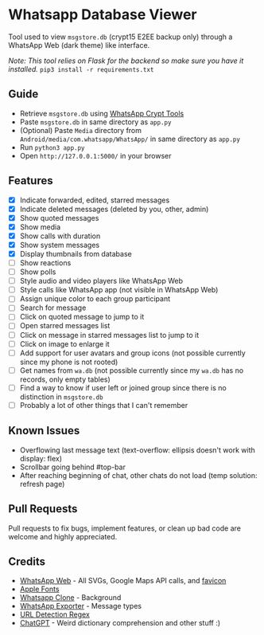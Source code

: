 # Whatsapp Database Viewer

Tool used to view `msgstore.db` (crypt15 E2EE backup only) through a WhatsApp Web (dark theme) like interface.

*Note: This tool relies on Flask for the backend so make sure you have it installed.*
`pip3 install -r requirements.txt`

## Guide
* Retrieve `msgstore.db` using [WhatsApp Crypt Tools](https://github.com/ElDavoo/wa-crypt-tools)
* Paste `msgstore.db` in same directory as `app.py`
* (Optional) Paste `Media` directory from `Android/media/com.whatsapp/WhatsApp/` in same directory as `app.py`
* Run `python3 app.py`
* Open `http://127.0.0.1:5000/` in your browser

## Features
- [x] Indicate forwarded, edited, starred messages
- [x] Indicate deleted messages (deleted by you, other, admin)
- [x] Show quoted messages
- [x] Show media
- [x] Show calls with duration
- [x] Show system messages
- [x] Display thumbnails from database
- [ ] Show reactions
- [ ] Show polls
- [ ] Style audio and video players like WhatsApp Web
- [ ] Style calls like WhatsApp app (not visible in WhatsApp Web)
- [ ] Assign unique color to each group participant
- [ ] Search for message
- [ ] Click on quoted message to jump to it
- [ ] Open starred messages list
- [ ] Click on message in starred messages list to jump to it
- [ ] Click on image to enlarge it
- [ ] Add support for user avatars and group icons (not possible currently since my phone is not rooted)
- [ ] Get names from `wa.db` (not possible currently since my `wa.db` has no records, only empty tables)
- [ ] Find a way to know if user left or joined group since there is no distinction in `msgstore.db`
- [ ] Probably a lot of other things that I can't remember

## Known Issues
- Overflowing last message text (text-overflow: ellipsis doesn't work with display: flex)
- Scrollbar going behind #top-bar
- After reaching beginning of chat, other chats do not load (temp solution: refresh page)

## Pull Requests
Pull requests to fix bugs, implement features, or clean up bad code are welcome and highly appreciated.

## Credits
* [WhatsApp Web](https://web.whatsapp.com) - All SVGs, Google Maps API calls, and [favicon](https://web.whatsapp.com/favicon-64x64.ico)
* [Apple Fonts](https://gist.github.com/nonaybay/684d1808c0eb9be67063c3f6fb2785c6)
* [Whatsapp Clone](https://github.com/6wki/WhatsApp-Clone/tree/master/img) - Background
* [WhatsApp Exporter](https://github.com/chrrel/whatsapp-exporter) - Message types
* [URL Detection Regex](https://stackoverflow.com/a/8943487)
* [ChatGPT](https://chatgpt.com/) - Weird dictionary comprehension and other stuff :)
